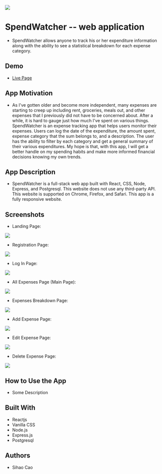 <img src='./src/Images/Landing_Page.JPG'>

# SpendWatcher -- web application
* SpendWatcher allows anyone to track his or her expenditure information along with the ability to see a statistical breakdown for each expense category.

## Demo
* [Live Page](https://spendwatcher-client.now.sh/)

## App Motivation
* As I've gotten older and become more independent, many expenses are starting to creep up including rent, groceries, meals out, and other expenses that I previously did not have to be concerned about. After a while, it is hard to gauge just how much I've spent on various things. SpendWatcher is an expense tracking app that helps users monitor their expenses. Users can log the date of the expenditure, the amount spent, expense category that the sum belongs to, and a description. The user has the ability to filter by each category and get a general summary of their various expenditures. My hope is that, with this app, I will get a better handle on my spending habits and make more informed financial decisions knowing my own trends.

## App Description
* SpendWatcher is a full-stack web app built with React, CSS, Node, Express, and Postgresql. This website does not use any third-party API. This website is supported on Chrome, Firefox, and Safari. This app is a fully responsive website.

## Screenshots
* Landing Page:

<img src='./src/Images/Landing_Page.JPG'>

* Registration Page:

<img src='./src/Images/Registration.JPG'>

* Log In Page:

<img src='./src/Images/Login.JPG'>

* All Expenses Page (Main Page):

<img src='./src/Images/All_Expenses.JPG'>

* Expenses Breakdown Page:

<img src='./src/Images/Expenses_Breakdown.JPG'>

* Add Expense Page:

<img src='./src/Images/Add_Expense.JPG'>

* Edit Expense Page:

<img src='./src/Images/Edit_Expense.JPG'>

* Delete Expense Page:

<img src='./src/Images/Expense_Delete.JPG'>

## How to Use the App
* Some Description

## Built With
* Reactjs
* Vanilla CSS
* Node.js
* Express.js
* Postgresql

## Authors
* Sihao Cao